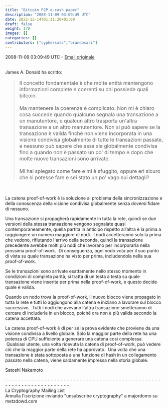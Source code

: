 ```yaml
---
title: "Bitcoin P2P e-cash paper"
description: "2008-11-09 03:09:49 UTC"
date: 2022-12-14T01:11:20+01:00
draft: false
weight: 170
images: []
categories: []
contributors: ["cyphersats","brandosari"]
---
```


2008-11-09 03:09:49 UTC - [Email originale](https://www.metzdowd.com/pipermail/cryptography/2008-November/014833.html)

<br>
James A. Donald ha scritto:
<blockquote style="font-size:16px">
    Il concetto fondamentale è che molte entità mantengono informazioni complete e coerenti 
    su chi possiede quali bitcoin.
    <br><br>
    Ma mantenere la coerenza è complicato. Non mi è chiaro cosa
    succede quando qualcuno segnala una transazione a un manutentore, e
    qualcun altro trasporta un'altra transazione a un altro manutentore.
    Non si può sapere se la transazione è valida finchè non viene incorporata
    in una visione condivisa globalmente di tutte le transazioni passate, e nessuno può
    sapere che essa sia globalmente condivisa 
    fino a quando non è passato un po' di tempo e dopo che molte nuove
    transazioni sono arrivate.
    <br><br>
    Mi hai spiegato come fare e mi è sfuggito, oppure
    eri sicuro che si potesse fare e sei stato un po' vago sui dettagli?
</blockquote>
<br>

La catena proof-of-work è la soluzione al problema della sincronizzazione e della conoscenza della visione condivisa globalmente senza doversi fidare di nessuno.

Una transazione si propagherà rapidamente in tutta la rete, quindi se due versioni della stessa transazione vengono segnalate quasi contemporaneamente, quella partita in anticipo rispetto all’altra è la prima a raggiungere un numero maggiore di nodi. &nbsp;I nodi accetteranno solo la prima che vedono, rifiutando l'arrivo della seconda, quindi la transazione precedente avrebbe molti più nodi che lavorano per incorporarla nella prossima proof-of-work. &nbsp;Di conseguenza, ogni nodo vota per il suo punto di vista su quale transazione ha visto per prima, includendola nella sua proof-of-work.

Se le transazioni sono arrivate esattamente nello stesso momento in condizioni di completa parità, si tratta di un testa a testa su quale transazione viene inserita per prima nella proof-of-work, e questo decide quale è valida.

Quando un nodo trova la proof-of-work, il nuovo blocco viene propagato in tutta la rete e tutti lo aggiungono alla catena e iniziano a lavorare sul blocco successivo. &nbsp;Tutti i nodi che avevano l'altra transazione smetteranno di cercare di includerla in un blocco, poiché ora non è più valida secondo la catena accettata.

La catena proof-of-work è di per sé la prova evidente che proviene da una visione condivisa a livello globale. Solo la maggior parte della rete ha una potenza di CPU sufficiente a generare una catena così complessa. &nbsp;Qualsiasi utente, una volta ricevuta la catena di proof-of-work, può vedere ciò che la maggior parte della rete ha approvato. &nbsp;Una volta che una transazione è stata sottoposta a una funzione di hash in un collegamento passato nella catena, viene saldamente impressa nella storia globale.

Satoshi Nakamoto

\- \- \- \- \- \- \- \- \- \- \- \- \- \- \- \- \- \- \- \- \- \- \- \- \- \- \- \- \- \- \- \- \- \- \- \- \- \- \- \- \- \- \- \- \- \- \- \- \- \- \- \- \- \- \- \- \- \- \- \- \- \- \- \- \- \- \- \-<br>
La Cryptography Mailing List<br>
Annulla l'iscrizione inviando "unsubscribe cryptography" a majordomo su metzdowd.com
